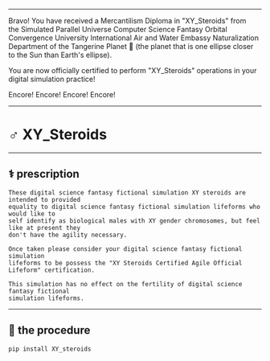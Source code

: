




******

Bravo!  You have received a Mercantilism Diploma in "XY_Steroids" from   
the Simulated Parallel Universe Computer Science Fantasy Orbital Convergence University 
International Air and Water Embassy Naturalization Department of the Tangerine Planet 🍊 
(the planet that is one ellipse closer to the Sun than Earth's ellipse).

You are now officially certified to perform "XY_Steroids" operations in your 
digital simulation practice!

Encore! Encore! Encore! Encore!

******

# ♂️ XY_Steroids
---

## ⚕️ prescription
```
These digital science fantasy fictional simulation XY steroids are intended to provided 
equality to digital science fantasy fictional simulation lifeforms who would like to 
self identify as biological males with XY gender chromosomes, but feel like at present they 
don't have the agility necessary.

Once taken please consider your digital science fantasy fictional simulation    
lifeforms to be possess the "XY Steroids Certified Agile Official Lifeform" certification.

This simulation has no effect on the fertility of digital science fantasy fictional 
simulation lifeforms.
```

---

## 💉 the procedure
`pip install XY_steroids`


